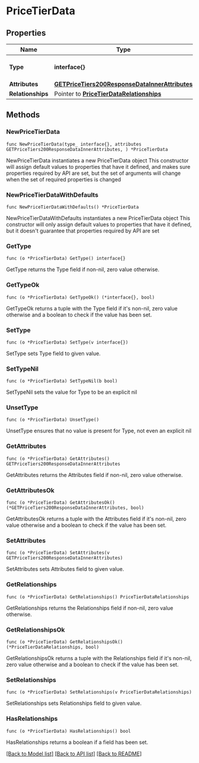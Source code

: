 # PriceTierData

## Properties

Name | Type | Description | Notes
------------ | ------------- | ------------- | -------------
**Type** | **interface{}** | The resource&#39;s type | 
**Attributes** | [**GETPriceTiers200ResponseDataInnerAttributes**](GETPriceTiers200ResponseDataInnerAttributes.md) |  | 
**Relationships** | Pointer to [**PriceTierDataRelationships**](PriceTierDataRelationships.md) |  | [optional] 

## Methods

### NewPriceTierData

`func NewPriceTierData(type_ interface{}, attributes GETPriceTiers200ResponseDataInnerAttributes, ) *PriceTierData`

NewPriceTierData instantiates a new PriceTierData object
This constructor will assign default values to properties that have it defined,
and makes sure properties required by API are set, but the set of arguments
will change when the set of required properties is changed

### NewPriceTierDataWithDefaults

`func NewPriceTierDataWithDefaults() *PriceTierData`

NewPriceTierDataWithDefaults instantiates a new PriceTierData object
This constructor will only assign default values to properties that have it defined,
but it doesn't guarantee that properties required by API are set

### GetType

`func (o *PriceTierData) GetType() interface{}`

GetType returns the Type field if non-nil, zero value otherwise.

### GetTypeOk

`func (o *PriceTierData) GetTypeOk() (*interface{}, bool)`

GetTypeOk returns a tuple with the Type field if it's non-nil, zero value otherwise
and a boolean to check if the value has been set.

### SetType

`func (o *PriceTierData) SetType(v interface{})`

SetType sets Type field to given value.


### SetTypeNil

`func (o *PriceTierData) SetTypeNil(b bool)`

 SetTypeNil sets the value for Type to be an explicit nil

### UnsetType
`func (o *PriceTierData) UnsetType()`

UnsetType ensures that no value is present for Type, not even an explicit nil
### GetAttributes

`func (o *PriceTierData) GetAttributes() GETPriceTiers200ResponseDataInnerAttributes`

GetAttributes returns the Attributes field if non-nil, zero value otherwise.

### GetAttributesOk

`func (o *PriceTierData) GetAttributesOk() (*GETPriceTiers200ResponseDataInnerAttributes, bool)`

GetAttributesOk returns a tuple with the Attributes field if it's non-nil, zero value otherwise
and a boolean to check if the value has been set.

### SetAttributes

`func (o *PriceTierData) SetAttributes(v GETPriceTiers200ResponseDataInnerAttributes)`

SetAttributes sets Attributes field to given value.


### GetRelationships

`func (o *PriceTierData) GetRelationships() PriceTierDataRelationships`

GetRelationships returns the Relationships field if non-nil, zero value otherwise.

### GetRelationshipsOk

`func (o *PriceTierData) GetRelationshipsOk() (*PriceTierDataRelationships, bool)`

GetRelationshipsOk returns a tuple with the Relationships field if it's non-nil, zero value otherwise
and a boolean to check if the value has been set.

### SetRelationships

`func (o *PriceTierData) SetRelationships(v PriceTierDataRelationships)`

SetRelationships sets Relationships field to given value.

### HasRelationships

`func (o *PriceTierData) HasRelationships() bool`

HasRelationships returns a boolean if a field has been set.


[[Back to Model list]](../README.md#documentation-for-models) [[Back to API list]](../README.md#documentation-for-api-endpoints) [[Back to README]](../README.md)


